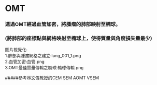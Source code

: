 # OMT
### 透過OMT經過血管加密，將腫瘤的肺部映射至橢球。  
### (將肺部的座標點與網格映射至橢球上，使得質量與角度損失量最少)
圖片視覺化:  
1.肺部與腫瘤網格之建立:lung_001_1.png  
2.血管加密:血管.png  
3.OMT最佳質量傳輸之橢球:橢球傳輸.png  

#####參考林文偉教授的CEM SEM AOMT VSEM
